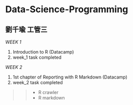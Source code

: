 # Data-Science-Programming

## 劉千瑜 工管三

*WEEK 1*
1. Introduction to R (Datacamp)
2. week_1 task completed

*WEEK 2*
1. 1st chapter of Reporting with R Markdown (Datacamp)
2. week_2 task completed
>> * R crawler
>> * R markdown
